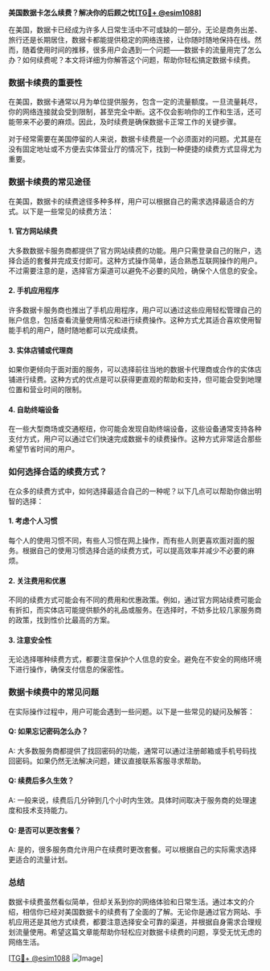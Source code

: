 **美国数据卡怎么续费？解决你的后顾之忧[[TG💪+ @esim1088](https://t.me/s/esim1088)]**

在美国，数据卡已经成为许多人日常生活中不可或缺的一部分。无论是商务出差、旅行还是长期居住，数据卡都能提供稳定的网络连接，让你随时随地保持在线。然而，随着使用时间的推移，很多用户会遇到一个问题——数据卡的流量用完了怎么办？如何续费呢？本文将详细为你解答这个问题，帮助你轻松搞定数据卡续费。

### 数据卡续费的重要性

在美国，数据卡通常以月为单位提供服务，包含一定的流量额度。一旦流量耗尽，你的网络连接就会受到限制，甚至完全中断。这不仅会影响你的工作和生活，还可能带来不必要的麻烦。因此，及时续费是确保数据卡正常工作的关键步骤。

对于经常需要在美国停留的人来说，数据卡续费是一个必须面对的问题。尤其是在没有固定地址或不方便去实体营业厅的情况下，找到一种便捷的续费方式显得尤为重要。

### 数据卡续费的常见途径

在美国，数据卡的续费途径多种多样，用户可以根据自己的需求选择最适合的方式。以下是一些常见的续费方法：

#### 1. 官方网站续费

大多数数据卡服务商都提供了官方网站续费的功能。用户只需登录自己的账户，选择合适的套餐并完成支付即可。这种方式操作简单，适合熟悉互联网操作的用户。不过需要注意的是，选择官方渠道可以避免不必要的风险，确保个人信息的安全。

#### 2. 手机应用程序

许多数据卡服务商也推出了手机应用程序，用户可以通过这些应用轻松管理自己的账户信息，包括查看流量使用情况和进行续费操作。这种方式尤其适合喜欢使用智能手机的用户，随时随地都可以完成续费。

#### 3. 实体店铺或代理商

如果你更倾向于面对面的服务，可以选择前往当地的数据卡代理商或合作的实体店铺进行续费。这种方式的优点是可以获得更直观的帮助和支持，但可能会受到地理位置和营业时间的限制。

#### 4. 自助终端设备

在一些大型商场或交通枢纽，你可能会发现自助终端设备，这些设备通常支持各种支付方式，用户可以通过它们快速完成数据卡的续费操作。这种方式非常适合那些希望节省时间的用户。

### 如何选择合适的续费方式？

在众多的续费方式中，如何选择最适合自己的一种呢？以下几点可以帮助你做出明智的选择：

#### 1. 考虑个人习惯

每个人的使用习惯不同，有些人习惯在网上操作，而有些人则更喜欢面对面的服务。根据自己的使用习惯选择合适的续费方式，可以提高效率并减少不必要的麻烦。

#### 2. 关注费用和优惠

不同的续费方式可能会有不同的费用和优惠政策。例如，通过官方网站续费可能会有折扣，而实体店可能提供额外的礼品或服务。在选择时，不妨多比较几家服务商的政策，找到性价比最高的方案。

#### 3. 注意安全性

无论选择哪种续费方式，都要注意保护个人信息的安全。避免在不安全的网络环境下进行操作，确保支付信息的保密性。

### 数据卡续费中的常见问题

在实际操作过程中，用户可能会遇到一些问题。以下是一些常见的疑问及解答：

#### Q: 如果忘记密码怎么办？

A: 大多数服务商都提供了找回密码的功能，通常可以通过注册邮箱或手机号码找回密码。如果仍然无法解决问题，建议直接联系客服寻求帮助。

#### Q: 续费后多久生效？

A: 一般来说，续费后几分钟到几个小时内生效。具体时间取决于服务商的处理速度和技术支持能力。

#### Q: 是否可以更改套餐？

A: 是的，很多服务商允许用户在续费时更改套餐。可以根据自己的实际需求选择更适合的流量计划。

### 总结

数据卡续费虽然看似简单，但却关系到你的网络体验和日常生活。通过本文的介绍，相信你已经对美国数据卡的续费有了全面的了解。无论你是通过官方网站、手机应用还是其他方式续费，都要注意选择安全可靠的渠道，并根据自身需求合理规划流量使用。希望这篇文章能帮助你轻松应对数据卡续费的问题，享受无忧无虑的网络生活。

[[TG💪+ @esim1088](https://t.me/s/esim1088) ![Image](https://i.postimg.cc/4NQfJmqS/Snipaste-2025-05-13-00-14-12.png)]
